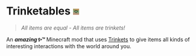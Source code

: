 # Trinketables ![Icon of Trinketables](src/main/resources/assets/trinketables/icon.png)
> *All items are equal - All items are trinkets!*


An ***amazing✨™*** Minecraft mod
that uses [Trinkets](https://modrinth.com/mod/trinkets)
to give items all kinds of interesting interactions with the world around you.
